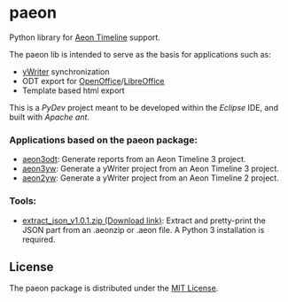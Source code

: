 # paeon
Python library for [Aeon Timeline](https://www.aeontimeline.com) support.

The paeon lib is intended to serve as the basis for applications such as:
- [yWriter](http://www.spacejock.com/yWriter7.html) synchronization
- ODT export for [OpenOffice](https://www.openoffice.org)/[LibreOffice](https://www.libreoffice.org)
- Template based html export

This is a *PyDev* project meant to be developed within the *Eclipse* IDE, and built with *Apache ant*.

### Applications based on the paeon package:

- [aeon3odt](https://peter88213.github.io/aeon3odt/): Generate reports from an Aeon Timeline 3 project.
- [aeon3yw](https://peter88213.github.io/aeon3yw/): Generate a yWriter project from an Aeon Timeline 3 project.
- [aeon2yw](https://peter88213.github.io/aeon2yw/): Generate a yWriter project from an Aeon Timeline 2 project.

### Tools:

- [extract_json_v1.0.1.zip (Download link)](https://raw.githubusercontent.com/peter88213/paeon/main/dist/extract_json_v1.0.1.zip): Extract and pretty-print the JSON part from an .aeonzip or .aeon file. A Python 3 installation is required.


## License

The paeon package is distributed under the [MIT License](http://www.opensource.org/licenses/mit-license.php).